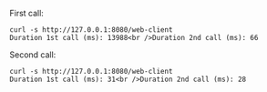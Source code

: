 First call:
```
curl -s http://127.0.0.1:8080/web-client
Duration 1st call (ms): 13988<br />Duration 2nd call (ms): 66
```

Second call:
```
curl -s http://127.0.0.1:8080/web-client
Duration 1st call (ms): 31<br />Duration 2nd call (ms): 28
```